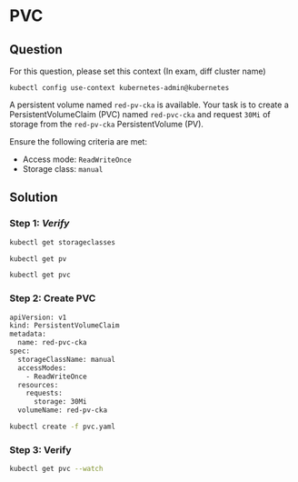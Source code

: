 # PVC

## Question


For this question, please set this context (In exam, diff cluster name)

```kubectl config use-context kubernetes-admin@kubernetes```

A persistent volume named ```red-pv-cka``` is available. Your task is to create a PersistentVolumeClaim (PVC) named ```red-pvc-cka``` and request ```30Mi``` of storage from the ```red-pv-cka``` PersistentVolume (PV).

Ensure the following criteria are met:

-   Access mode: ```ReadWriteOnce```
-   Storage class: ```manual```

## Solution
### Step 1: *Verify*

```bash
kubectl get storageclasses
```

```bash
kubectl get pv
```

```bash
kubectl get pvc
```

### Step 2: Create PVC
```bash
apiVersion: v1
kind: PersistentVolumeClaim
metadata:
  name: red-pvc-cka
spec:
  storageClassName: manual
  accessModes:
    - ReadWriteOnce
  resources:
    requests:
      storage: 30Mi
  volumeName: red-pv-cka
```

```bash
kubectl create -f pvc.yaml
```


### Step 3: Verify
```bash
kubectl get pvc --watch
```

